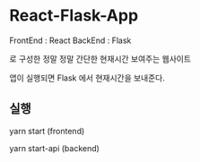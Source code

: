 # React-Flask-App


FrontEnd : React
BackEnd : Flask

로 구성한 정말 정말 간단한 현재시간 보여주는 웹사이트

앱이 실행되면 Flask 에서 현재시간을 보내준다.

## 실행

yarn start (frontend)

yarn start-api (backend)
